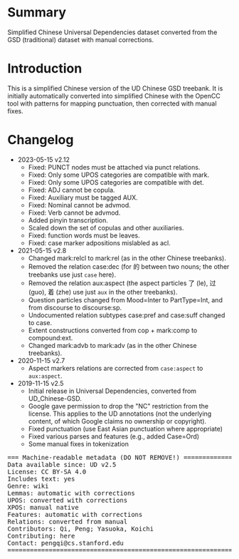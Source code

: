 # Summary

Simplified Chinese Universal Dependencies dataset converted from the GSD (traditional) dataset with manual corrections.

# Introduction

This is a simplified Chinese version of the UD Chinese GSD treebank. It is initially automatically converted into simplified Chinese with the OpenCC tool with patterns for mapping punctuation, then corrected with manual fixes.


# Changelog

* 2023-05-15 v2.12
  * Fixed: PUNCT nodes must be attached via punct relations.
  * Fixed: Only some UPOS categories are compatible with mark.
  * Fixed: Only some UPOS categories are compatible with det.
  * Fixed: ADJ cannot be copula.
  * Fixed: Auxiliary must be tagged AUX.
  * Fixed: Nominal cannot be advmod.
  * Fixed: Verb cannot be advmod.
  * Added pinyin transcription.
  * Scaled down the set of copulas and other auxiliaries.
  * Fixed: function words must be leaves.
  * Fixed: case marker adpositions mislabled as acl.
* 2021-05-15 v2.8
  * Changed mark:relcl to mark:rel (as in the other Chinese treebanks).
  * Removed the relation case:dec (for 的 between two nouns; the other treebanks use just `case` here).
  * Removed the relation aux:aspect (the aspect particles 了 (le), 过 (guo), 着 (zhe) use just `aux` in the other treebanks).
  * Question particles changed from Mood=Inter to PartType=Int, and from discourse to discourse:sp.
  * Undocumented relation subtypes case:pref and case:suff changed to case.
  * Extent constructions converted from cop + mark:comp to compound:ext.
  * Changed mark:advb to mark:adv (as in the other Chinese treebanks).
* 2020-11-15 v2.7
  * Aspect markers relations are corrected from `case:aspect` to `aux:aspect`.
* 2019-11-15 v2.5
  * Initial release in Universal Dependencies, converted from UD_Chinese-GSD.
  * Google gave permission to drop the "NC" restriction from the license.
    This applies to the UD annotations (not the underlying content, of which Google claims no ownership or copyright).
  * Fixed punctuation (use East Asian punctuation where appropriate)
  * Fixed various parses and features (e.g., added Case=Ord)
  * Some manual fixes in tokenization



<pre>
=== Machine-readable metadata (DO NOT REMOVE!) ================================
Data available since: UD v2.5
License: CC BY-SA 4.0
Includes text: yes
Genre: wiki
Lemmas: automatic with corrections
UPOS: converted with corrections
XPOS: manual native
Features: automatic with corrections
Relations: converted from manual
Contributors: Qi, Peng; Yasuoka, Koichi
Contributing: here
Contact: pengqi@cs.stanford.edu
===============================================================================
</pre>
